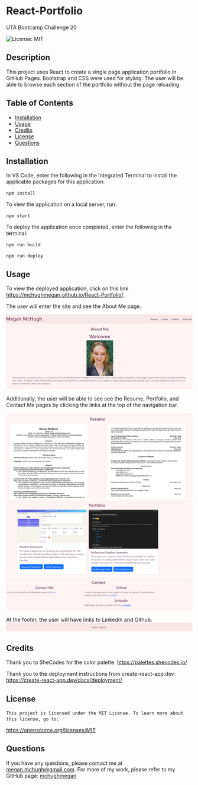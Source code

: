 # React-Portfolio
UTA Bootcamp Challenge 20

![License: MIT](https://img.shields.io/badge/License-MIT-yellow)

## Description

This project uses React to create a single page application portfolio in GitHub Pages. Bootstrap and CSS were used for styling. The user will be able to browse each section of the portfolio without the page reloading.

## Table of Contents

* [Installation](#installation)
* [Usage](#usage)
* [Credits](#credits)
* [License](#license)
* [Questions](#questions)

## Installation

In VS Code, enter the following in the Integrated Terminal to install the applicable packages for this application:

```
npm install
```
To view the application on a local server, run:
```
npm start
```
To deploy the application once completed, enter the following in the terminal:
```
npm run build
```
```
npm run deploy
```

## Usage

To view the deployed application, click on this link https://mchughmegan.github.io/React-Portfolio/.

The user will enter the site and see the About Me page.

![About Me](https://github.com/mchughmegan/React-Portfolio/blob/main/src/assets/AboutMe.png)

Additionally, the user will be able to see see the Resume, Portfolio, and Contact Me pages by clicking the links at the top of the navigation bar.

![Resume](https://github.com/mchughmegan/React-Portfolio/blob/main/src/assets/Resume.png)
![Portfolio](https://github.com/mchughmegan/React-Portfolio/blob/main/src/assets/Portfolio.png)
![Contact Me](https://github.com/mchughmegan/React-Portfolio/blob/main/src/assets/Contact.png)

At the footer, the user will have links to LinkedIn and Github.
![Footer](https://github.com/mchughmegan/React-Portfolio/blob/main/src/assets/Footer.png)

## Credits

Thank you to SheCodes for the color palette. 
https://palettes.shecodes.io/

Thank you to the deployment instructions from create-react-app.dev
https://create-react-app.dev/docs/deployment/

## License
    
    This project is licensed under the MIT License. To learn more about this license, go to:
https://opensource.org/licenses/MIT 

## Questions

If you have any questions, please contact me at megan.mchugh@gmail.com.
For more of my work, please refer to my GitHub page:
[mchughmegan](https://github.com/mchughmegan/)

